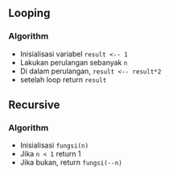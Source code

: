 ## Looping
### Algorithm
- Inisialisasi variabel `result <-- 1`
- Lakukan perulangan sebanyak `n`
- Di dalam perulangan, `result <-- result*2`
- setelah loop return `result`

## Recursive
### Algorithm
- Inisialisasi `fungsi(n)`
- Jika `n < 1` return 1
- Jika bukan,  return `fungsi(--n)`
